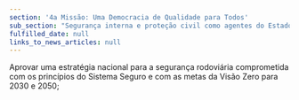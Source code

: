 ```yaml
---
section: '4a Missão: Uma Democracia de Qualidade para Todos'
sub_section: "Segurança interna e proteção civil como agentes do Estado de Direito"
fulfilled_date: null
links_to_news_articles: null
---
```


Aprovar uma estratégia nacional para a segurança rodoviária comprometida com os princípios do Sistema Seguro e com as metas da Visão Zero para 2030 e 2050;